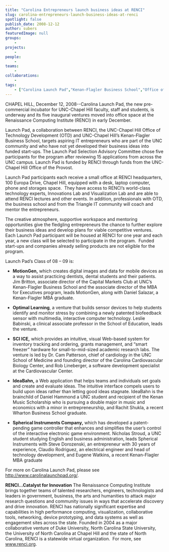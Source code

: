 ```yaml
---
title: "Carolina Entrepreneurs launch business ideas at RENCI"
slug: carolina-entrepreneurs-launch-business-ideas-at-renci
spotlight: false
publish_date: 2008-12-12
author: subers
featuredImage: null
groups:
    - 
projects:
    - 
people:
    - 
teams: 
    - 
collaborations:
    - 
tags:
    - ["Carolina Launch Pad","Kenan-Flagler Business School","Office of Technology Development (OTD)"]
---
```

<p style="text-align: left;">CHAPEL HILL, December 12, 2008--Carolina Launch Pad, the new pre-commercial incubator for UNC-Chapel Hill faculty, staff and students, is underway and its five inaugural ventures moved into office space at the Renaissance Computing Institute (RENCI) in early December.<!--more--></p>
Launch Pad, a collaboration between RENCI, the UNC-Chapel Hill Office of Technology Development (OTD) and UNC-Chapel Hill’s Kenan-Flagler Business School, targets aspiring IT entrepreneurs who are part of the UNC community and who have not yet developed their business ideas into funded start-ups. The Launch Pad Selection Advisory Committee chose five participants for the program after reviewing 15 applications from across the UNC campus. Launch Pad is funded by RENCI through funds from the UNC-Chapel Hill Office of the Provost.

Launch Pad participants each receive a small office at RENCI headquarters, 100 Europa Drive, Chapel Hill, equipped with a desk, laptop computer, phone and storages space.  They have access to RENCI’s world-class technology experts, Innovations Lab and Visualization Lab and are able to attend RENCI lectures and other events. In addition, professionals with OTD, the business school and from the Triangle IT community will coach and mentor the entrepreneurs.

The creative atmosphere, supportive workspace and mentoring opportunities give the fledgling entrepreneurs the chance to further explore their business ideas and develop plans for viable competitive ventures. Each Launch Pad participant will be housed at RENCI for one year and each year, a new class will be selected to participate in the program.  Funded start-ups and companies already selling products are not eligible for the program.

Launch Pad’s Class of 08 – 09 is:
<ul type="disc">
	<li><strong>MotionGen,</strong> which creates digital images and data for mobile devices as a way to assist practicing dentists, dental students and their patients. Jim Britton, associate director of the Capital Markets Club at UNC’s Kenan-Flagler Business School and the associate director of the MBA for Executives program, leads MotionGen, along with Daniel Salazar, a Kenan-Flagler MBA graduate.</li>
</ul>
<ul type="disc">
	<li><strong>Optimal Learning</strong>, a venture that builds sensor devices to help students identify and monitor stress by combining a newly patented biofeedback sensor with multimedia, interactive computer technology. Leslie Babinski, a clinical associate professor in the School of Education, leads the venture.</li>
</ul>
<ul type="disc">
	<li><strong>SCI ICE,</strong> which provides an intuitive, visual Web-based system for inventory tracking and ordering, grants management, and “smart freezer” hardware for small-to-mid-sized academic research labs. The venture is led by Dr. Cam Patterson, chief of cardiology in the UNC School of Medicine and founding director of the Carolina Cardiovascular Biology Center, and Rob Lineberger, a software development specialist at the Cardiovascular Center.</li>
</ul>
<ul type="disc">
	<li><strong>IdeaBahn,</strong> a Web application that helps teams and individuals set goals and create and evaluate ideas. The intuitive interface compels users to build upon ideas rather than letting good ideas stagnate. IdeaBahn is the brainchild of Daniel Hammond a UNC student and recipient of the Kenan Music Scholarship who is pursuing a double major in music and economics with a minor in entrepreneurship, and Rachit Shukla, a recent Wharton Business School graduate.</li>
</ul>
<ul type="disc">
	<li><strong>Spherical Instruments Company,</strong> which has developed a patent-pending game controller that enhances and simplifies the user’s control of the interactive electronic game environment. Nicholas Stroud, a UNC student studying English and business administration, leads Spherical Instruments with Steve Dorozenski, an entrepreneur with 30 years of experience, Claudio Rodriguez, an electrical engineer and head of technology development, and Eugene Watkins, a recent Kenan-Flagler MBA graduate</li>
</ul>
For more on Carolina Launch Pad, please see <a href="http://www.carolinalaunchpad.org/" target="_blank">http://www.carolinalaunchpad.org/</a>.

<strong>RENCI…Catalyst for Innovation</strong>
The Renaissance Computing Institute brings together teams of talented researchers, engineers, technologists and leaders in government, business, the arts and humanities to attack major research questions and community issues in ways that accelerate discovery and drive innovation. RENCI has nationally significant expertise and capabilities in high performance computing, visualization, collaborative tools, networking, device prototyping, and data systems as well as engagement sites across the state. Founded in 2004 as a major collaborative venture of Duke University, North Carolina State University, the University of North Carolina at Chapel Hill and the state of North Carolina, RENCI is a statewide virtual organization.  For more, see <a href="http://www.renci.org/">www.renci.org</a>.
